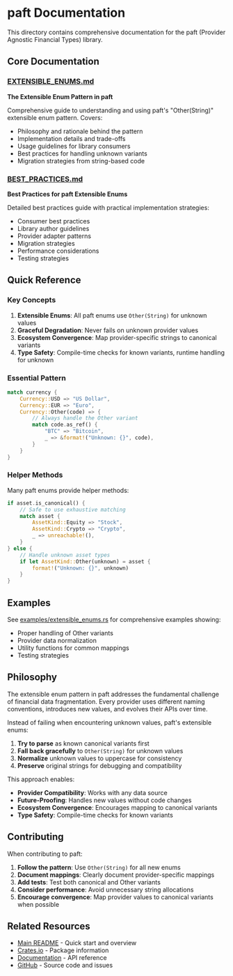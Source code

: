 # paft Documentation

This directory contains comprehensive documentation for the paft (Provider Agnostic Financial Types) library.

## Core Documentation

### [EXTENSIBLE_ENUMS.md](EXTENSIBLE_ENUMS.md)
**The Extensible Enum Pattern in paft**

Comprehensive guide to understanding and using paft's "Other(String)" extensible enum pattern. Covers:

- Philosophy and rationale behind the pattern
- Implementation details and trade-offs
- Usage guidelines for library consumers
- Best practices for handling unknown variants
- Migration strategies from string-based code

### [BEST_PRACTICES.md](BEST_PRACTICES.md)
**Best Practices for paft Extensible Enums**

Detailed best practices guide with practical implementation strategies:

- Consumer best practices
- Library author guidelines
- Provider adapter patterns
- Migration strategies
- Performance considerations
- Testing strategies

## Quick Reference

### Key Concepts

1. **Extensible Enums**: All paft enums use `Other(String)` for unknown values
2. **Graceful Degradation**: Never fails on unknown provider values
3. **Ecosystem Convergence**: Map provider-specific strings to canonical variants
4. **Type Safety**: Compile-time checks for known variants, runtime handling for unknown

### Essential Pattern

```rust
match currency {
    Currency::USD => "US Dollar",
    Currency::EUR => "Euro",
    Currency::Other(code) => {
        // Always handle the Other variant
        match code.as_ref() {
            "BTC" => "Bitcoin",
            _ => &format!("Unknown: {}", code),
        }
    }
}
```

### Helper Methods

Many paft enums provide helper methods:

```rust
if asset.is_canonical() {
    // Safe to use exhaustive matching
    match asset {
        AssetKind::Equity => "Stock",
        AssetKind::Crypto => "Crypto",
        _ => unreachable!(),
    }
} else {
    // Handle unknown asset types
    if let AssetKind::Other(unknown) = asset {
        format!("Unknown: {}", unknown)
    }
}
```

## Examples

See [examples/extensible_enums.rs](../examples/extensible_enums.rs) for comprehensive examples showing:

- Proper handling of Other variants
- Provider data normalization
- Utility functions for common mappings
- Testing strategies

## Philosophy

The extensible enum pattern in paft addresses the fundamental challenge of financial data fragmentation. Every provider uses different naming conventions, introduces new values, and evolves their APIs over time.

Instead of failing when encountering unknown values, paft's extensible enums:

1. **Try to parse** as known canonical variants first
2. **Fall back gracefully** to `Other(String)` for unknown values  
3. **Normalize** unknown values to uppercase for consistency
4. **Preserve** original strings for debugging and compatibility

This approach enables:

- **Provider Compatibility**: Works with any data source
- **Future-Proofing**: Handles new values without code changes
- **Ecosystem Convergence**: Encourages mapping to canonical variants
- **Type Safety**: Compile-time checks for known variants

## Contributing

When contributing to paft:

1. **Follow the pattern**: Use `Other(String)` for all new enums
2. **Document mappings**: Clearly document provider-specific mappings
3. **Add tests**: Test both canonical and Other variants
4. **Consider performance**: Avoid unnecessary string allocations
5. **Encourage convergence**: Map provider values to canonical variants when possible

## Related Resources

- [Main README](../README.md) - Quick start and overview
- [Crates.io](https://crates.io/crates/paft) - Package information
- [Documentation](https://docs.rs/paft) - API reference
- [GitHub](https://github.com/paft-rs/paft) - Source code and issues
